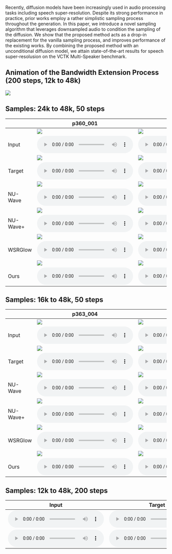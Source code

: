 Recently, diffusion models have been increasingly used in audio processing tasks including speech super-resolution.
Despite its strong performance in practice, prior works employ a rather simplistic sampling process throughout the generation.
In this paper, we introduce a novel sampling algorithm that leverages downsampled audio to condition the sampling of the diffusion.
We show that the proposed method acts as a drop-in replacement for the vanilla sampling process, and improves performance of the existing works.
By combining the proposed method with an unconditional diffusion model, we attain state-of-the-art results for speech super-resolusion on the VCTK Multi-Speaker benchmark.

## Animation of the Bandwidth Extension Process (200 steps, 12k to 48k)

![](ani/generation.gif)

## Samples: 24k to 48k, 50 steps

|          | p360_001                                                                          | p361_002                                                                          |
|----------|-----------------------------------------------------------------------------------|-----------------------------------------------------------------------------------|
|          | ![](samples/x2/p360_001_mic1.png)                                                 | ![](samples/x2/p361_002_mic1.png)                                                 |
| Input    | <audio src="samples/x2/p360_001_mic1.wav" controls="" preload=""></audio>         | <audio src="samples/x2/p361_002_mic1.wav" controls="" preload=""></audio>         |
|          | ![](samples/origin/p360_001_mic1.png)                                             | ![](samples/origin/p361_002_mic1.png)                                             |
| Target   | <audio src="samples/origin/p360_001_mic1.wav" controls="" preload=""></audio>     | <audio src="samples/origin/p361_002_mic1.wav" controls="" preload=""></audio>     |
|          | ![](samples/x2-nuwave/p360_001_mic1.png)                                          | ![](samples/x2-nuwave/p361_002_mic1.png)                                          |
| NU-Wave  | <audio src="samples/x2-nuwave/p360_001_mic1.wav" controls="" preload=""></audio>  | <audio src="samples/x2-nuwave/p361_002_mic1.wav" controls="" preload=""></audio>  |
|          | ![](samples/x2-nuwave+/p360_001_mic1.png)                                         | ![](samples/x2-nuwave+/p361_002_mic1.png)                                         |
| NU-Wave+ | <audio src="samples/x2-nuwave+/p360_001_mic1.wav" controls="" preload=""></audio> | <audio src="samples/x2-nuwave+/p361_002_mic1.wav" controls="" preload=""></audio> |
|          | ![](samples/x2-wsrglow/p360_001_mic1.png)                                         | ![](samples/x2-wsrglow/p361_002_mic1.png)                                         |
| WSRGlow  | <audio src="samples/x2-wsrglow/p360_001_mic1.wav" controls="" preload=""></audio> | <audio src="samples/x2-wsrglow/p361_002_mic1.wav" controls="" preload=""></audio> |
|          | ![](samples/x2-mcg/p360_001_mic1.png)                                             | ![](samples/x2-mcg/p361_002_mic1.png)                                             |
| Ours     | <audio src="samples/x2-mcg/p360_001_mic1.wav" controls="" preload=""></audio>     | <audio src="samples/x2-mcg/p361_002_mic1.wav" controls="" preload=""></audio>     |


<!-- | Input | Target | NU-Wave | NU-Wave+ | WSRGlow | Ours |
| ----- | ------ | ------- | -------- | ------- | ---- |
| <audio src="samples/x2/p360_001_mic1.wav" controls="" preload=""></audio> | <audio src="samples/origin/p360_001_mic1.wav" controls="" preload=""></audio> | <audio src="samples/x2-nuwave/p360_001_mic1.wav" controls="" preload=""></audio> | <audio src="samples/x2-nuwave+/p360_001_mic1.wav" controls="" preload=""></audio> | <audio src="samples/x2-wsrglow/p360_001_mic1.wav" controls="" preload=""></audio> | <audio src="samples/x2-mcg/p360_001_mic1.wav" controls="" preload=""></audio> |
| <audio src="samples/x2/p361_002_mic1.wav" controls="" preload=""></audio> | <audio src="samples/origin/p361_002_mic1.wav" controls="" preload=""></audio> | <audio src="samples/x2-nuwave/p361_002_mic1.wav" controls="" preload=""></audio> | <audio src="samples/x2-nuwave+/p361_002_mic1.wav" controls="" preload=""></audio> | <audio src="samples/x2-wsrglow/p361_002_mic1.wav" controls="" preload=""></audio> | <audio src="samples/x2-mcg/p361_002_mic1.wav" controls="" preload=""></audio> |
| <audio src="samples/x2/p362_003_mic1.wav" controls="" preload=""></audio> | <audio src="samples/origin/p362_003_mic1.wav" controls="" preload=""></audio> | <audio src="samples/x2-nuwave/p362_003_mic1.wav" controls="" preload=""></audio> | <audio src="samples/x2-nuwave+/p362_003_mic1.wav" controls="" preload=""></audio> | <audio src="samples/x2-wsrglow/p362_003_mic1.wav" controls="" preload=""></audio> | <audio src="samples/x2-mcg/p362_003_mic1.wav" controls="" preload=""></audio> | -->

## Samples: 16k to 48k, 50 steps

|          | p363_004                                                                          | p364_005                                                                          |
|----------|-----------------------------------------------------------------------------------|-----------------------------------------------------------------------------------|
|          | ![](samples/x3/p363_004_mic1.png)                                                 | ![](samples/x3/p364_005_mic1.png)                                                 |
| Input    | <audio src="samples/x3/p363_004_mic1.wav" controls="" preload=""></audio>         | <audio src="samples/x3/p364_005_mic1.wav" controls="" preload=""></audio>         |
|          | ![](samples/origin/p363_004_mic1.png)                                             | ![](samples/origin/p364_005_mic1.png)                                             |
| Target   | <audio src="samples/origin/p363_004_mic1.wav" controls="" preload=""></audio>     | <audio src="samples/origin/p364_005_mic1.wav" controls="" preload=""></audio>     |
|          | ![](samples/x3-nuwave/p363_004_mic1.png)                                          | ![](samples/x3-nuwave/p364_005_mic1.png)                                          |
| NU-Wave  | <audio src="samples/x3-nuwave/p363_004_mic1.wav" controls="" preload=""></audio>  | <audio src="samples/x3-nuwave/p364_005_mic1.wav" controls="" preload=""></audio>  |
|          | ![](samples/x3-nuwave+/p363_004_mic1.png)                                         | ![](samples/x3-nuwave+/p364_005_mic1.png)                                         |
| NU-Wave+ | <audio src="samples/x3-nuwave+/p363_004_mic1.wav" controls="" preload=""></audio> | <audio src="samples/x3-nuwave+/p364_005_mic1.wav" controls="" preload=""></audio> |
|          | ![](samples/x3-wsrglow/p363_004_mic1.png)                                         | ![](samples/x3-wsrglow/p364_005_mic1.png)                                         |
| WSRGlow  | <audio src="samples/x3-wsrglow/p363_004_mic1.wav" controls="" preload=""></audio> | <audio src="samples/x3-wsrglow/p364_005_mic1.wav" controls="" preload=""></audio> |
|          | ![](samples/x3-mcg/p363_004_mic1.png)                                             | ![](samples/x3-mcg/p364_005_mic1.png)                                             |
| Ours     | <audio src="samples/x2-mcg/p363_004_mic1.wav" controls="" preload=""></audio>     | <audio src="samples/x2-mcg/p364_005_mic1.wav" controls="" preload=""></audio>     |

<!-- | Input | Target | NU-Wave | NU-Wave+ | WSRGlow | Ours |
| ----- | ------ | ------- | -------- | ------- | ---- |
| <audio src="samples/x3/p363_004_mic1.wav" controls="" preload=""></audio> | <audio src="samples/origin/p363_004_mic1.wav" controls="" preload=""></audio> | <audio src="samples/x3-nuwave/p363_004_mic1.wav" controls="" preload=""></audio> | <audio src="samples/x3-nuwave+/p363_004_mic1.wav" controls="" preload=""></audio> | <audio src="samples/x3-wsrglow/p363_004_mic1.wav" controls="" preload=""></audio> | <audio src="samples/x3-mcg/p363_004_mic1.wav" controls="" preload=""></audio> |
| <audio src="samples/x3/p364_005_mic1.wav" controls="" preload=""></audio> | <audio src="samples/origin/p364_005_mic1.wav" controls="" preload=""></audio> | <audio src="samples/x3-nuwave/p364_005_mic1.wav" controls="" preload=""></audio> | <audio src="samples/x3-nuwave+/p364_005_mic1.wav" controls="" preload=""></audio> | <audio src="samples/x3-wsrglow/p364_005_mic1.wav" controls="" preload=""></audio> | <audio src="samples/x3-mcg/p364_005_mic1.wav" controls="" preload=""></audio> |
| <audio src="samples/x3/p374_006_mic1.wav" controls="" preload=""></audio> | <audio src="samples/origin/p374_006_mic1.wav" controls="" preload=""></audio> | <audio src="samples/x3-nuwave/p374_006_mic1.wav" controls="" preload=""></audio> | <audio src="samples/x3-nuwave+/p374_006_mic1.wav" controls="" preload=""></audio> | <audio src="samples/x3-wsrglow/p374_006_mic1.wav" controls="" preload=""></audio> | <audio src="samples/x3-mcg/p374_006_mic1.wav" controls="" preload=""></audio> | -->


## Samples: 12k to 48k, 200 steps

| Input | Target | WSRGlow | Ours |
| ----- | ------ | ------- | ---- |
| <audio src="samples/x4/p376_007_mic1.wav" controls="" preload=""></audio> | <audio src="samples/origin/p376_007_mic1.wav" controls="" preload=""></audio> | <audio src="samples/x4-wsrglow/p376_007_mic1.wav" controls="" preload=""></audio> | <audio src="samples/x4-mcg-T200/p376_007_mic1.wav" controls="" preload=""></audio> |
| <audio src="samples/x4/s5_008_mic1.wav" controls="" preload=""></audio> | <audio src="samples/origin/s5_008_mic1.wav" controls="" preload=""></audio> | <audio src="samples/x4-wsrglow/s5_008_mic1.wav" controls="" preload=""></audio> | <audio src="samples/x4-mcg-T200/s5_008_mic1.wav" controls="" preload=""></audio> |